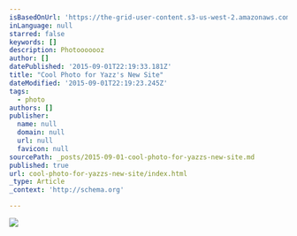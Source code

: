 ```yaml
---
isBasedOnUrl: 'https://the-grid-user-content.s3-us-west-2.amazonaws.com/344104ca-0510-412b-ba9f-4778b0bc0cab.jpg'
inLanguage: null
starred: false
keywords: []
description: Photooooooz
author: []
datePublished: '2015-09-01T22:19:33.181Z'
title: "Cool Photo for Yazz's New Site"
dateModified: '2015-09-01T22:19:23.245Z'
tags:
  - photo
authors: []
publisher:
  name: null
  domain: null
  url: null
  favicon: null
sourcePath: _posts/2015-09-01-cool-photo-for-yazzs-new-site.md
published: true
url: cool-photo-for-yazzs-new-site/index.html
_type: Article
_context: 'http://schema.org'

---
```

![](https://the-grid-user-content.s3-us-west-2.amazonaws.com/344104ca-0510-412b-ba9f-4778b0bc0cab.jpg)